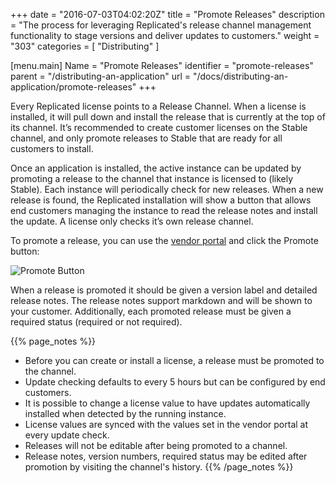 +++
date = "2016-07-03T04:02:20Z"
title = "Promote Releases"
description = "The process for leveraging Replicated's release channel management functionality to stage versions and deliver updates to customers."
weight = "303"
categories = [ "Distributing" ]

[menu.main]
Name       = "Promote Releases"
identifier = "promote-releases"
parent     = "/distributing-an-application"
url        = "/docs/distributing-an-application/promote-releases"
+++

Every Replicated license points to a Release Channel. When a license is installed, it will pull down and install the release that is currently at the top of its channel. It’s recommended to create customer licenses on the Stable channel, and only promote releases to Stable that are ready for all customers to install.

Once an application is installed, the active instance can be updated by promoting a release to the channel that instance is licensed to (likely Stable).  Each instance will periodically check for new releases. When a new release is found, the Replicated installation will show a button that allows end customers managing the instance to read the release notes and install the update.
A license only checks it’s own release channel.

To promote a release, you can use the [vendor portal](https://vendor.replicated.com) and click the Promote button:

 ![Promote Button](/static/promote-button.png)

When a release is promoted it should be given a version label and detailed release notes. The release notes support markdown and will be shown to your customer. Additionally, each promoted release must be given a required status (required or not required).

{{% page_notes %}}
- Before you can create or install a license, a release must be promoted to the channel.
- Update checking defaults to every 5 hours but can be configured by end customers.
- It is possible to change a license value to have updates automatically installed when detected by the running instance.
- License values are synced with the values set in the vendor portal at every update check.
- Releases will not be editable after being promoted to a channel.
- Release notes, version numbers, required status may be edited after promotion by visiting the channel's history.
{{% /page_notes %}}
